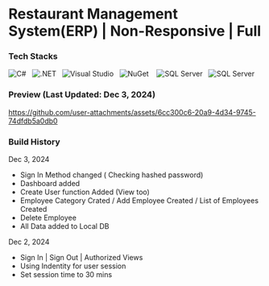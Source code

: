 # Restaurant Management System(ERP) | Non-Responsive | Full
### Tech Stacks
![C#](https://img.shields.io/badge/Language-C%23-%23239120?style=flat&logo=csharp) &nbsp;
![.NET](https://img.shields.io/badge/.NET-8.0-blueviolet?style=flat&logo=dotnet) &nbsp;
![Visual Studio](https://img.shields.io/badge/IDE-Visual%20Studio-5C2D91?style=flat&logo=visualstudio&logoColor=white) &nbsp;
![NuGet](https://img.shields.io/badge/NuGet-PackageManager-004880?style=flat&logo=nuget&logoColor=white) &nbsp;&nbsp;
![SQL Server](https://img.shields.io/badge/SQL%20Server-2022-CC2927?style=flat&logo=microsoft-sql-server&logoColor=white) &nbsp;
![SQL Server](https://img.shields.io/badge/RazorPages-512BD4?style=flat&logo=dotnet&logoColor=white)

### Preview (Last Updated: Dec 3, 2024)
https://github.com/user-attachments/assets/6cc300c6-20a9-4d34-9745-74dfdb5a0db0




### Build History
Dec 3, 2024
- Sign In Method changed ( Checking hashed password)
- Dashboard added
- Create User function Added (View too)
- Employee Category Crated / Add Employee Created / List of Employees Created
- Delete Employee
- All Data added to Local DB

Dec 2, 2024
- Sign In | Sign Out | Authorized Views
- Using Indentity for user session
- Set session time to 30 mins
